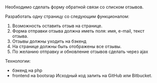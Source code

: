 Необходимо сделать форму обратной связи со списком отзывов.
 
Разработать одну страницу со следующим функционалом:
1. Возможность оставить отзыв на странице.
2. Форма отправки отзыва должна иметь поля: имя, e-mail, текст отзыва.
3. Отзывы должны уходить на бэкенд
4. На странице должны быть отображены все отзывы.
5. По желанию отправку и обновление отзывов сделать через ajax
 
Технологии:
* бэкенд на php
* frontend на bootsrap
Исходный код залить на GitHub или Bitbucket.